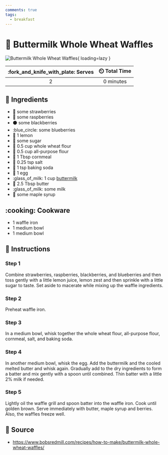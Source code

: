 ```yaml
---
comments: true
tags:
  - breakfast
---
```

# :waffle: Buttermilk Whole Wheat Waffles

![Buttermilk Whole Wheat Waffles](../assets/images/buttermilk-whole-wheat-waffles.jpg){ loading=lazy }

| :fork_and_knife_with_plate: Serves | :timer_clock: Total Time |
|:----------------------------------:|:-----------------------: |
| 2 | 0 minutes |

## :salt: Ingredients

- :strawberry: some strawberries
- :strawberry: some raspberries
- :black_circle: some blackberries
- :blue_circle: some blueberries
- :lemon: 1 lemon
- :candy: some sugar
- :ear_of_rice: 0.5 cup whole wheat flour
- :ear_of_rice: 0.5 cup all-purpose flour
- :corn: 1 Tbsp cornmeal
- :salt: 0.25 tsp salt
- :cup_with_straw: 1 tsp baking soda
- :egg: 1 egg
- :glass_of_milk: 1 cup [buttermilk][1]
- :butter: 2.5 Tbsp butter
- :glass_of_milk: some milk
- :maple_leaf: some maple syrup

## :cooking: Cookware

- 1 waffle iron
- 1 medium bowl
- 1 medium bowl

## :pencil: Instructions

### Step 1

Combine strawberries, raspberries, blackberries, and blueberries and then toss gently with a little lemon juice, lemon
zest and then sprinkle with a little sugar to taste. Set aside to macerate while mixing up the waffle ingredients.

### Step 2

Preheat waffle iron.

### Step 3

In a medium bowl, whisk together the whole wheat flour, all-purpose flour, cornmeal, salt, and baking soda.

### Step 4

In another medium bowl, whisk the egg. Add the buttermilk and the cooled melted butter and whisk again. Gradually add to
the dry ingredients to form a batter and mix gently with a spoon until combined. Thin batter with a little 2% milk if
needed.

### Step 5

Lightly oil the waffle grill and spoon batter into the waffle iron. Cook until golden brown. Serve immediately with
butter, maple syrup and berries. Also, the waffles freeze well.

## :link: Source

- <https://www.bobsredmill.com/recipes/how-to-make/buttermilk-whole-wheat-waffles/>

[1]: ../ingredients/buttermilk.md
